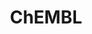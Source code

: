 ---
layout: default
bigquery: https://console.cloud.google.com/bigquery?p=patents-public-data&d=ebi_chembl&page=dataset
citation: '"The ChEMBL database in 2017." Anna Gaulton, Anne Hersey, Michał Nowotka,
  A Patrícia Bento, Jon Chambers, David Mendez, Prudence Mutowo, Francis Atkinson,
  Louisa J Bellis, Elena Cibrián-Uhalte, Mark Davies, Nathan Dedman, Anneli Karlsson,
  María Paula Magariños, John P Overington, George Papadatos, Ines Smit, Andrew R
  Leach Nucleic acids Research (2017) 45 (Database Issue), D945-D954'
contributors: European Bioinformatics Institute
cost: None
description: ChEMBL Data is a manually curated database of small molecules used in
  drug discovery, including information about existing patented drugs.
documentation: 'schema: https://www.ebi.ac.uk/chembl/db_schema


  '
last_edit: Mon, 04 Apr 2022 19:07:30 GMT
location: https://console.cloud.google.com/marketplace/product/google_patents_public_datasets/chembl
maintained_by: EMBL-EBI, an outstation of European Molecular Biology Laboratory
related_publications: '

  ChEMBL: towards direct deposition of bioassay data.


  Mendez D, Gaulton A, Bento AP, Chambers J, De Veij M, Félix E, Magariños MP, Mosquera
  JF, Mutowo P, Nowotka M, Gordillo-Marañón M, Hunter F, Junco L, Mugumbate G, Rodriguez-Lopez
  M, Atkinson F, Bosc N, Radoux CJ, Segura-Cabrera A, Hersey A, Leach AR.


  — Nucleic Acids Res. 2019; 47(D1):D930-D940. doi: 10.1093/nar/gky1075

  '
schema_fields: '[''targrel_id'', ''target_desc'', ''strength'', ''approval_date'',
  ''standard_text_value'', ''previous_company'', ''cell_ontology_id'', ''mc_target_type'',
  ''full_molformula'', ''max_phase_for_ind'', ''assay_strain'', ''l3'', ''assay_tissue'',
  ''last_page'', ''ddd_admr'', ''mw_monoisotopic'', ''curated_by'', ''first_approval'',
  ''tbl'', ''assay_class_id'', ''withdrawn_class'', ''usan_stem_definition'', ''first_page'',
  ''pref_name'', ''l7'', ''comp_class_id'', ''toid'', ''assay_tax_id'', ''co_stem_id'',
  ''src_description'', ''heavy_atoms'', ''who_name'', ''source'', ''annotation'',
  ''activity_comment'', ''standard_units'', ''end_position'', ''nda_type'', ''protein_class_id'',
  ''molsyn_id'', ''doc_type'', ''tax_id'', ''protein_class_desc'', ''entity_id'',
  ''withdrawn_country'', ''lle'', ''compd_id'', ''dosed_ingredient'', ''confidence'',
  ''job_id'', ''natural_product'', ''assay_type'', ''hbd'', ''delist_flag'', ''mechanism_of_action'',
  ''met_id'', ''src_id'', ''relationship_type'', ''route'', ''protein_class_synonym'',
  ''caloha_id'', ''black_box_warning'', ''acd_logd'', ''active_ingredient'', ''tid_fixed'',
  ''updated_by'', ''mc_target_name'', ''frac_class_id'', ''level5'', ''homologue'',
  ''updated_on'', ''aromatic_rings'', ''site_name'', ''num_ro5_violations'', ''tid'',
  ''standard_value'', ''pubmed_id'', ''definition'', ''patent_use_code'', ''who_extra'',
  ''applicant_full_name'', ''metref_id'', ''cpd_str_alert_id'', ''chembl_id'', ''product_id'',
  ''mecref_id'', ''availability_type'', ''molregno'', ''enzyme_tid'', ''ad_type'',
  ''activity_id'', ''mol_hrac_id'', ''mol_atc_id'', ''curation_comment'', ''class_type'',
  ''log_id'', ''value'', ''structure_type'', ''substrate_record_id'', ''alert_set_id'',
  ''level1'', ''qudt_units'', ''published_units'', ''uo_units'', ''binding_site_comment'',
  ''met_comment'', ''normal_range_min'', ''cl_lincs_id'', ''polymer_flag'', ''issue'',
  ''direct_interaction'', ''standard_relation'', ''target_type'', ''standard_inchi'',
  ''bao_endpoint'', ''le'', ''pathway_key'', ''standard_flag'', ''cx_logp'', ''ddd_id'',
  ''qed_weighted'', ''usan_stem'', ''species_group_flag'', ''cellosaurus_id'', ''text_value'',
  ''ridx'', ''l5'', ''level3'', ''l4'', ''priority'', ''entity_type'', ''selectivity_comment'',
  ''assay_subcellular_fraction'', ''mw_freebase'', ''last_active'', ''sitecomp_id'',
  ''domain_description'', ''upper_value'', ''level4_description'', ''comp_go_id'',
  ''oc_id'', ''drug_substance_flag'', ''alogp'', ''drug_product_flag'', ''idx'', ''patent_id'',
  ''drug_record_id'', ''assay_desc'', ''ingredient'', ''result_flag'', ''withdrawn_year'',
  ''rtb'', ''ddd_units'', ''component_synonym'', ''inorganic_flag'', ''isoform'',
  ''sequence'', ''assay_param_id'', ''max_phase'', ''mutation'', ''published_relation'',
  ''cell_source_tax_id'', ''journal'', ''doi'', ''hba'', ''cell_source_tissue'', ''sequence_md5sum'',
  ''num_alerts'', ''prediction_method'', ''site_id'', ''biocomp_id'', ''submission_date'',
  ''assay_source'', ''acd_most_bpka'', ''tissue_id'', ''mesh_heading'', ''research_stem'',
  ''db_version'', ''mesh_id'', ''version'', ''mc_organism'', ''formulation_id'', ''num_lipinski_ro5_violations'',
  ''hrac_class_id'', ''protclasssyn_id'', ''parent_type'', ''level2_description'',
  ''molfile'', ''organism'', ''cidx'', ''metabolite_record_id'', ''potential_duplicate'',
  ''enzyme_name'', ''withdrawn_flag'', ''class_level'', ''ass_cls_map_id'', ''go_id'',
  ''prodrug'', ''warnref_id'', ''aidx'', ''compsyn_id'', ''assay_test_type'', ''atc_code'',
  ''mol_irac_id'', ''topical'', ''mechanism_comment'', ''uberon_id'', ''molecular_mechanism'',
  ''src_short_name'', ''level2'', ''assay_category'', ''withdrawn_reason'', ''acd_logp'',
  ''short_name'', ''name'', ''cx_most_bpka'', ''comments'', ''level4'', ''efo_id'',
  ''start_position'', ''chebi_par_id'', ''standard_inchi_key'', ''efo_term'', ''canonical_smiles'',
  ''downgraded'', ''aspect'', ''bto_id'', ''company'', ''volume'', ''l8'', ''record_id'',
  ''assay_organism'', ''component_id'', ''chirality'', ''src_compound_id'', ''warning_year'',
  ''status'', ''smarts'', ''published_value'', ''source_domain_id'', ''actsm_id'',
  ''label'', ''ddd_value'', ''irac_code'', ''parent_go_id'', ''variant_id'', ''abstract'',
  ''predbind_id'', ''ap_id'', ''patent_expire_date'', ''frac_code'', ''std_act_id'',
  ''stem'', ''l2'', ''relationship_desc'', ''acd_most_apka'', ''molecular_species'',
  ''stat'', ''usan_year'', ''cx_logd'', ''full_mwt'', ''as_id'', ''usan_stem_id'',
  ''ref_url'', ''warning_country'', ''indref_id'', ''hrac_code'', ''drugind_id'',
  ''cx_most_apka'', ''cell_source_organism'', ''trade_name'', ''therapeutic_flag'',
  ''warning_description'', ''targcomp_id'', ''ref_type'', ''parent_molregno'', ''smid'',
  ''activity_count'', ''related_tid'', ''synonyms'', ''ro3_pass'', ''major_class'',
  ''published_type'', ''mc_tax_id'', ''domain_name'', ''target_mapping'', ''warning_type'',
  ''bao_id'', ''orig_description'', ''bao_format'', ''mol_frac_id'', ''action_type'',
  ''rgid'', ''active_molregno'', ''path'', ''db_source'', ''doc_id'', ''description'',
  ''cell_id'', ''irac_class_id'', ''helm_notation'', ''cell_name'', ''relation'',
  ''mec_id'', ''first_in_class'', ''site_residues'', ''stem_class'', ''confidence_score'',
  ''type'', ''hbd_lipinski'', ''relationship'', ''alert_name'', ''set_name'', ''dosage_form'',
  ''standard_type'', ''l6'', ''units'', ''sei'', ''country'', ''parameter_value'',
  ''clo_id'', ''ref_id'', ''standard_upper_value'', ''warning_class'', ''oral'', ''level3_description'',
  ''parenteral'', ''l1'', ''domain_type'', ''src_assay_id'', ''level1_description'',
  ''authors'', ''normal_range_max'', ''met_conversion'', ''psa'', ''compound_name'',
  ''usan_substem'', ''accession'', ''hba_lipinski'', ''data_validity_comment'', ''disease_efficacy'',
  ''patent_no'', ''title'', ''syn_type'', ''parent_id'', ''molecule_type'', ''warning_id'',
  ''indication_class'', ''pchembl_value'', ''compound_key'', ''alert_id'', ''subgroup'',
  ''assay_cell_type'', ''cell_description'', ''year'', ''ddd_comment'', ''assay_id'',
  ''prod_pat_id'', ''creation_date'', ''innovator_company'', ''parameter_type'', ''pathway_id'',
  ''bei'', ''res_stem_id'', ''component_type'', ''publication_number'', ''mc_target_accession'',
  ''domain_id'']'
shortname: chembl
tags:
- biotechnology
- health
- chemical
- bioinformatics
- medical
terms_of_use: CC BY-SA 3.0
title: ChEMBL
uuid: e232a192-965c-4ec9-904c-155b6dfe56c5
---